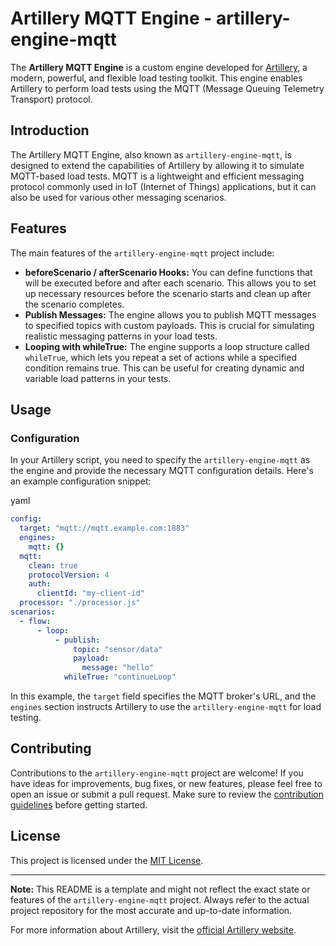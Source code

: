 # Artillery MQTT Engine - artillery-engine-mqtt

The **Artillery MQTT Engine** is a custom engine developed for [Artillery](https://artillery.io/), a modern, powerful, and flexible load testing toolkit. This engine enables Artillery to perform load tests using the MQTT (Message Queuing Telemetry Transport) protocol.

## Introduction

The Artillery MQTT Engine, also known as `artillery-engine-mqtt`, is designed to extend the capabilities of Artillery by allowing it to simulate MQTT-based load tests. MQTT is a lightweight and efficient messaging protocol commonly used in IoT (Internet of Things) applications, but it can also be used for various other messaging scenarios.

## Features

The main features of the `artillery-engine-mqtt` project include:

- **beforeScenario / afterScenario Hooks:** You can define functions that will be executed before and after each scenario. This allows you to set up necessary resources before the scenario starts and clean up after the scenario completes.
- **Publish Messages:** The engine allows you to publish MQTT messages to specified topics with custom payloads. This is crucial for simulating realistic messaging patterns in your load tests.
- **Looping with whileTrue:** The engine supports a loop structure called `whileTrue`, which lets you repeat a set of actions while a specified condition remains true. This can be useful for creating dynamic and variable load patterns in your tests.

## Usage

### Configuration

In your Artillery script, you need to specify the `artillery-engine-mqtt` as the engine and provide the necessary MQTT configuration details. Here's an example configuration snippet:

yaml

```yaml
config:
  target: "mqtt://mqtt.example.com:1883"
  engines:
    mqtt: {}
  mqtt:
    clean: true
    protocolVersion: 4
    auth:
      clientId: "my-client-id"
  processor: "./processor.js"
scenarios:
  - flow:
      - loop:
          - publish:
              topic: "sensor/data"
              payload:
                message: "hello"
            whileTrue: "continueLoop"
```

In this example, the `target` field specifies the MQTT broker's URL, and the `engines` section instructs Artillery to use the `artillery-engine-mqtt` for load testing.

## Contributing

Contributions to the `artillery-engine-mqtt` project are welcome! If you have ideas for improvements, bug fixes, or new features, please feel free to open an issue or submit a pull request. Make sure to review the [contribution guidelines](CONTRIBUTING.md) before getting started.

## License

This project is licensed under the [MIT License](LICENSE).

---

**Note:** This README is a template and might not reflect the exact state or features of the `artillery-engine-mqtt` project. Always refer to the actual project repository for the most accurate and up-to-date information.

For more information about Artillery, visit the [official Artillery website](https://artillery.io/).
